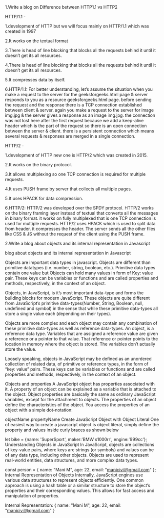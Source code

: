 1.Write a blog on Difference between HTTP1.1 vs HTTP2

HTTP/1.1 -

1.development of HTTP but we will focus mainly on HTTP/1.1 which was created in 1997

2.It works on the textual format

3.There is head of line blocking that blocks all the requests behind it until it doesn’t get its all resources.

4.There is head of line blocking that blocks all the requests behind it until it doesn’t get its all resources.

5.It compresses data by itself.

6.HTTP/1.1: For better understanding, let’s assume the situation when you make a request to the server for the geeksforgeeks.html page & server responds to you as a resource geeksforgeeks.html page. before sending the request and the response there is a TCP connection established between client & server. 
  again you make a request to the server for image img.jpg & the server gives a response as an image img.jpg. the connection was not lost here after the first request because we add a keep-alive header which is the part of the request so there is an open connection between the server & client. there is a persistent connection which means several requests & responses are merged in a single connection.

HTTP/2 -

1.development of HTTP new one is HTTP/2 which was created in 2015.

2.It works on the binary protocol.

3.It allows multiplexing so one TCP connection is required for multiple requests.

4.It uses PUSH frame by server that collects all multiple pages.

5.It uses HPACK for data compression.

6.HTTP/2: HTTP/2 was developed over the SPDY protocol. HTTP/2 works on the binary framing layer instead of textual that converts all the messages in binary format.
  it works on fully multiplexed that is one TCP connection is used for multiple requests. HTTP/2 uses HPACK which is used to split data from header. it compresses the header. The server sends all the other files like CSS & JS without the request of the client using the PUSH frame.

  

2.Write a blog about objects and its internal representation in Javascript

blog about objects and its internal representation in Javascript

Objects are important data types in javascript. Objects are different than primitive datatypes (i.e. number, string, boolean, etc.). Primitive data types contain one value but Objects can hold many values in form of Key: value pair. These keys can be variables or functions and are called properties and methods, respectively, in the context of an object.

Objects, in JavaScript, is it’s most important data-type and forms the building blocks for modern JavaScript. These objects are quite different from JavaScript’s primitive data-types(Number, String, Boolean, null, undefined and symbol) in the sense that while these primitive data-types all store a single value each (depending on their types).

Objects are more complex and each object may contain any combination of these primitive data-types as well as reference data-types.
An object, is a reference data type. Variables that are assigned a reference value are given a reference or a pointer to that value. That reference or pointer points to the location in memory where the object is stored. The variables don’t actually store the value.

Loosely speaking, objects in JavaScript may be defined as an unordered collection of related data, of primitive or reference types, in the form of “key: value” pairs. These keys can be variables or functions and are called properties and methods, respectively, in the context of an object.

Objects and properties
A JavaScript object has properties associated with it. A property of an object can be explained as a variable that is attached to the object. Object properties are basically the same as ordinary JavaScript variables, except for the attachment to objects. The properties of an object define the characteristics of the object. You access the properties of an object with a simple dot-notation:

objectName.propertyName
Create JavaScript Object with Object Literal
One of easiest way to create a javascript object is object literal, simply define the property and values inside curly braces as shown below

let bike = {name: 'SuperSport', maker:'BMW s1000rr', engine:'999cc'};
Understanding Objects in JavaScript
In JavaScript, objects are collections of key-value pairs, where keys are strings (or symbols) and values can be of any data type, including other objects. Objects are used to represent real-world entities, data structures, and more complex data types.


const person = {
  name: "Mani M",
  age: 22,
  email: "manicivil@gmail.com"
};
Internal Representation of Objects
Internally, JavaScript engines use various data structures to represent objects efficiently. One common approach is using a hash table or a similar structure to store the object’s properties and their corresponding values. This allows for fast access and manipulation of properties.

Internal Representation:
{
  name: "Mani M",
  age: 22,
  email: "manicivil@gmail.com"
}
